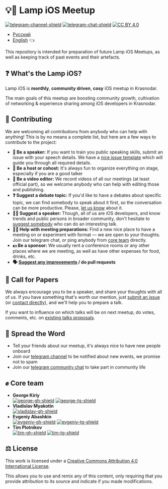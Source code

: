 # 💡📱 Lamp iOS Meetup

[![telegram-channel-shield]][telegram-channel]
[![telegram-chat-shield]][telegram-chat]
[![CC BY 4.0][cc-by-shield]][cc-by]

- [Русский](README.md)
- [English](README_EN.md) 👈

This repository is intended for preparation of future Lamp iOS Meetups, as well as keeping track of past events and their artefacts.

## ❓ What's the Lamp iOS?

Lamp iOS is **monthly**, **community driven**, **cosy** iOS meetup in Krasnodar. 

The main goals of this meetup are boosting community growth, cultivation of networking & experience sharing among iOS developers in Krasnodar.

## 🤝 Contributing

We are welcoming all contributions from anybody who can help with anything! This is by no means a complete list, but here are a few ways to contribute to the project:

- **📢 Be a speaker:** If you want to train you public speaking skills, submit an issue with your speech details. We have a [nice issue template][submit-issue] which will guide you through all required details.
- **🎤 Be a host or cohost:** It's always fun to organize everything on stage, especially if you are a good talker
- **📼 Be a video editor:** We record videos of all our meetings (at least official part), so we welcome anybody who can help with editing those and publishing.
- **❓ Suggest a debate topic:** If you'd like to have a debates about specific topic, we can find somebody to speak about it first, so the conversation can be more productive. Please, [let us know][submit-issue] about it.
- **👨‍💻 Suggest a speaker:** Though, all of us are iOS developers, and know trends and public persons in broader community, don't hesitate to [suggest somebody][submit-issue] who can do an interesting talk.
- **👷‍♂️ Help with meeting preparations:** Find a new nice place to have a meeting on or experiment with format — we are open to your thoughts. Join our telegram chat, or ping anybody from [core team](#-core-team) directly.
- **💵 Be a sponsor:** We usually rent a conference rooms or any other places where we are meeting, as well as have other expenses for food, drinks, etc.
- **🗣 [Suggest any improvements][submit-issue] / do pull requests** 

## 📄 Call for Papers

We always encourage you to be a speaker, and share your thoughts with all of us. If you have something that's worth our mention, just [submit an issue][submit-issue] (or [contact directly](#-core-team)), and we'll help you to prepare a talk.

If you want to influence on which talks will be on next meetup, do votes, comments, etc. on [existing talks proposals][talks-proposals].

## 📣 Spread the Word

- Tell your friends about our meetup, it's always nice to have new people onboard
- Join our [telegram channel][telegram-channel] to be notified about new events, we promise not to spam
- Join our [telegram community chat][telegram-chat] to take part in community life

## ✊ Core team

- **George Kiriy**  
  [![george-gh-shield]][george-gh] [![george-tg-shield]][george-tg]
- **Vladislav Myakotin**  
  [![vladislav-gh-shield]][vladislav-gh]
- **Evgeniy Abashkin**  
  [![evgeniy-gh-shield]][evgeniy-gh] [![evgeniy-tg-shield]][evgeniy-tg]
- **Tim Plotnikov**  
  [![tim-gh-shield]][tim-gh] [![tim-tg-shield]][tim-tg]

## ⚖️ License

This work is licensed under a [Creative Commons Attribution 4.0 International License][cc-by].

This allows you to use and remix any of this content, only requiring that you provide attribution to its source and indicate if you made modifications.

[cc-by]: http://creativecommons.org/licenses/by/4.0/
[cc-by-shield]: https://img.shields.io/badge/License-CC%20BY%204.0-lightgrey

[telegram-channel]: https://tlgg.ru/joinchat/AAAAAFX6MT-bYTXpgU7O-w
[telegram-channel-shield]: https://img.shields.io/badge/Telegram-Channel-informational?logo=telegram
[telegram-chat]: https://tlgg.ru/joinchat/Bs0RLE48zKoVltig3GRmlw
[telegram-chat-shield]: https://img.shields.io/badge/Telegram-Chat-informational?logo=telegram

[george-tg]: https://tlgg.ru/mpsnp
[george-tg-shield]: https://img.shields.io/badge/@mpsnp-informational?logo=telegram&style=social
[george-gh]: https://github.com/mpsnp
[george-gh-shield]: https://img.shields.io/badge/@mpsnp-informational?logo=github&style=social

[vladislav-gh]: https://github.com/vladislav-m
[vladislav-gh-shield]: https://img.shields.io/badge/@vladislav--m-informational?logo=github&style=social

[evgeniy-tg]: https://tlgg.ru/AEvgen1y
[evgeniy-tg-shield]: https://img.shields.io/badge/@AEvgen1y-informational?logo=telegram&style=social
[evgeniy-gh]: https://github.com/AEvgeniy
[evgeniy-gh-shield]: https://img.shields.io/badge/@AEvgeniy-informational?logo=github&style=social

[tim-tg]: https://tlgg.ru/timofey_plotnikov
[tim-tg-shield]: https://img.shields.io/badge/@timofey__plotnikov-informational?logo=telegram&style=social
[tim-gh]: https://github.com/timopl
[tim-gh-shield]: https://img.shields.io/badge/@timopl-informational?logo=github&style=social

[submit-issue]: https://github.com/lamp-ios/meetup/issues/new/choose
[talks-proposals]: https://github.com/lamp-ios/meetup/issues?q=is%3Aissue+is%3Aopen+label%3Atalk